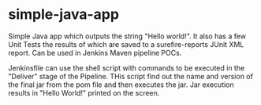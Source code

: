 # simple-java-app
Simple Java app which outputs the string "Hello world!".
It also has a few Unit Tests the results of which are saved to a surefire-reports JUnit XML report. Can be used in Jenkins Maven pipeline POCs.

Jenkinsfile can use the shell script with commands to be executed in the "Deliver" stage of the Pipeline. THis script find out the name and version of the final jar from the pom file and then executes the jar.
Jar execution results in "Hello World!" printed on the screen.
